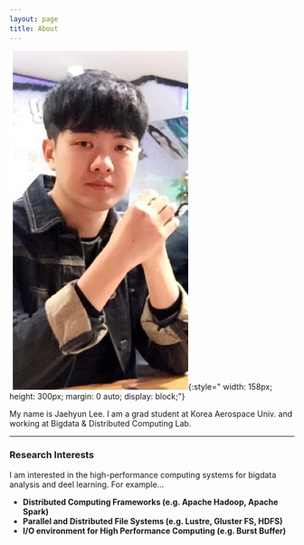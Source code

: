 ```yaml
---
layout: page
title: About
---
```

![Image](/assets/images/aboutme.png){:style=" width: 158px; height: 300px; margin: 0 auto; display: block;"} 

My name is Jaehyun Lee. I am a grad student at Korea Aerospace Univ. and working at Bigdata & Distributed Computing Lab.

---

### Research Interests ###
I am interested in the high-performance computing systems for bigdata analysis and deel learning. For example... 
- <strong> Distributed Computing Frameworks (e.g. Apache Hadoop, Apache Spark) </strong>
- <strong> Parallel and Distributed File Systems (e.g. Lustre, Gluster FS, HDFS) </strong>
- <strong> I/O environment for High Performance Computing (e.g. Burst Buffer) </strong>

